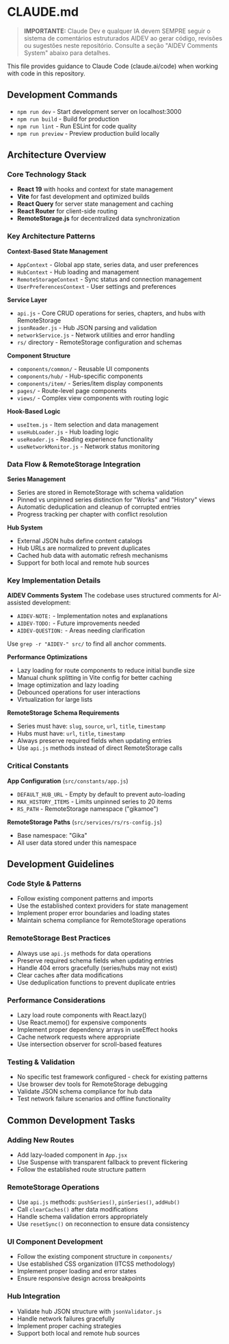 # CLAUDE.md

> **IMPORTANTE:** Claude Dev e qualquer IA devem SEMPRE seguir o sistema de comentários estruturados AIDEV ao gerar código, revisões ou sugestões neste repositório. Consulte a seção "AIDEV Comments System" abaixo para detalhes.

This file provides guidance to Claude Code (claude.ai/code) when working with code in this repository.

## Development Commands

- `npm run dev` - Start development server on localhost:3000
- `npm run build` - Build for production
- `npm run lint` - Run ESLint for code quality
- `npm run preview` - Preview production build locally

## Architecture Overview

### Core Technology Stack
- **React 19** with hooks and context for state management
- **Vite** for fast development and optimized builds
- **React Query** for server state management and caching
- **React Router** for client-side routing
- **RemoteStorage.js** for decentralized data synchronization

### Key Architecture Patterns

**Context-Based State Management**
- `AppContext` - Global app state, series data, and user preferences
- `HubContext` - Hub loading and management
- `RemoteStorageContext` - Sync status and connection management
- `UserPreferencesContext` - User settings and preferences

**Service Layer**
- `api.js` - Core CRUD operations for series, chapters, and hubs with RemoteStorage
- `jsonReader.js` - Hub JSON parsing and validation
- `networkService.js` - Network utilities and error handling
- `rs/` directory - RemoteStorage configuration and schemas

**Component Structure**
- `components/common/` - Reusable UI components
- `components/hub/` - Hub-specific components
- `components/item/` - Series/item display components
- `pages/` - Route-level page components
- `views/` - Complex view components with routing logic

**Hook-Based Logic**
- `useItem.js` - Item selection and data management
- `useHubLoader.js` - Hub loading logic
- `useReader.js` - Reading experience functionality
- `useNetworkMonitor.js` - Network status monitoring

### Data Flow & RemoteStorage Integration

**Series Management**
- Series are stored in RemoteStorage with schema validation
- Pinned vs unpinned series distinction for "Works" and "History" views
- Automatic deduplication and cleanup of corrupted entries
- Progress tracking per chapter with conflict resolution

**Hub System**
- External JSON hubs define content catalogs
- Hub URLs are normalized to prevent duplicates
- Cached hub data with automatic refresh mechanisms
- Support for both local and remote hub sources

### Key Implementation Details

**AIDEV Comments System**
The codebase uses structured comments for AI-assisted development:
- `AIDEV-NOTE:` - Implementation notes and explanations
- `AIDEV-TODO:` - Future improvements needed
- `AIDEV-QUESTION:` - Areas needing clarification

Use `grep -r "AIDEV-" src/` to find all anchor comments.

**Performance Optimizations**
- Lazy loading for route components to reduce initial bundle size
- Manual chunk splitting in Vite config for better caching
- Image optimization and lazy loading
- Debounced operations for user interactions
- Virtualization for large lists

**RemoteStorage Schema Requirements**
- Series must have: `slug`, `source`, `url`, `title`, `timestamp`
- Hubs must have: `url`, `title`, `timestamp`
- Always preserve required fields when updating entries
- Use `api.js` methods instead of direct RemoteStorage calls

### Critical Constants

**App Configuration** (`src/constants/app.js`)
- `DEFAULT_HUB_URL` - Empty by default to prevent auto-loading
- `MAX_HISTORY_ITEMS` - Limits unpinned series to 20 items
- `RS_PATH` - RemoteStorage namespace ("gikamoe")

**RemoteStorage Paths** (`src/services/rs/rs-config.js`)
- Base namespace: "Gika"
- All user data stored under this namespace

## Development Guidelines

### Code Style & Patterns
- Follow existing component patterns and imports
- Use the established context providers for state management
- Implement proper error boundaries and loading states
- Maintain schema compliance for RemoteStorage operations

### RemoteStorage Best Practices
- Always use `api.js` methods for data operations
- Preserve required schema fields when updating entries
- Handle 404 errors gracefully (series/hubs may not exist)
- Clear caches after data modifications
- Use deduplication functions to prevent duplicate entries

### Performance Considerations
- Lazy load route components with React.lazy()
- Use React.memo() for expensive components
- Implement proper dependency arrays in useEffect hooks
- Cache network requests where appropriate
- Use intersection observer for scroll-based features

### Testing & Validation
- No specific test framework configured - check for existing patterns
- Use browser dev tools for RemoteStorage debugging
- Validate JSON schema compliance for hub data
- Test network failure scenarios and offline functionality

## Common Development Tasks

### Adding New Routes
- Add lazy-loaded component in `App.jsx`
- Use Suspense with transparent fallback to prevent flickering
- Follow the established route structure pattern

### RemoteStorage Operations
- Use `api.js` methods: `pushSeries()`, `pinSeries()`, `addHub()`
- Call `clearCaches()` after data modifications
- Handle schema validation errors appropriately
- Use `resetSync()` on reconnection to ensure data consistency

### UI Component Development
- Follow the existing component structure in `components/`
- Use established CSS organization (ITCSS methodology)
- Implement proper loading and error states
- Ensure responsive design across breakpoints

### Hub Integration
- Validate hub JSON structure with `jsonValidator.js`
- Handle network failures gracefully
- Implement proper caching strategies
- Support both local and remote hub sources